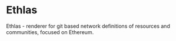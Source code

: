 # Ethlas

Ethlas - renderer for git based network definitions of resources and communities, focused on Ethereum.
